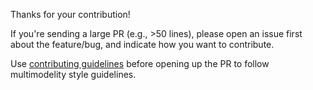 Thanks for your contribution!

If you're sending a large PR (e.g., >50 lines), please open an issue first about
the feature/bug, and indicate how you want to contribute.

Use [contributing guidelines](https://github.com/facebookresearch/multimodelity/tree/master/.github/CONTRIBUTING.md) before opening up the PR to follow multimodelity style guidelines.
